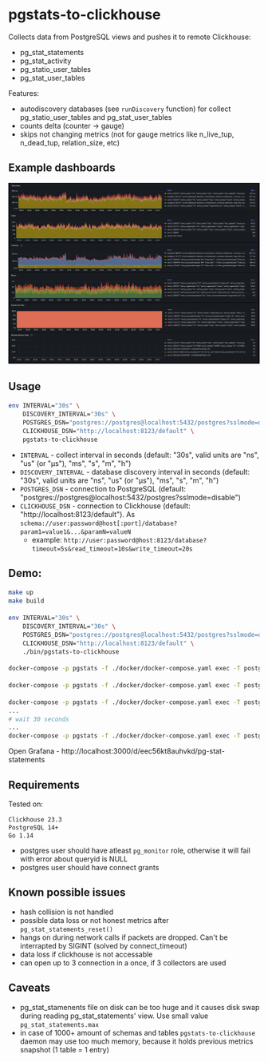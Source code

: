 # pgstats-to-clickhouse

Collects data from PostgreSQL views and pushes it to remote Clickhouse:
 - pg_stat_statements
 - pg_stat_activity
 - pg_statio_user_tables
 - pg_stat_user_tables

Features:
- autodiscovery databases (see `runDiscovery` function) for collect pg_statio_user_tables and pg_stat_user_tables
- counts delta (counter -> gauge)
- skips not changing metrics (not for gauge metrics like n_live_tup, n_dead_tup, relation_size, etc)

## Example dashboards
![pg_stat_statements](grafana/pg_stat_statements.png)

## Usage
```bash
env INTERVAL="30s" \
    DISCOVERY_INTERVAL="30s" \
    POSTGRES_DSN="postgres://postgres@localhost:5432/postgres?sslmode=disable" \
    CLICKHOUSE_DSN="http://localhost:8123/default" \
    pgstats-to-clickhouse
```

- `INTERVAL` - collect interval in seconds (default: "30s", valid units are "ns", "us" (or "µs"), "ms", "s", "m", "h")
- `DISCOVERY_INTERVAL` - database discovery interval in seconds (default: "30s", valid units are "ns", "us" (or "µs"), "ms", "s", "m", "h")
- `POSTGRES_DSN` - connection to PostgreSQL (default: "postgres://postgres@localhost:5432/postgres?sslmode=disable")
- `CLICKHOUSE_DSN` - connection to Clickhouse (default: "http://localhost:8123/default"). As `schema://user:password@host[:port]/database?param1=value1&...&paramN=valueN`
    - example: `http://user:password@host:8123/database?timeout=5s&read_timeout=10s&write_timeout=20s`


## Demo:
```bash
make up
make build

env INTERVAL="30s" \
    DISCOVERY_INTERVAL="30s" \
    POSTGRES_DSN="postgres://postgres@localhost:5432/postgres?sslmode=disable" \
    CLICKHOUSE_DSN="http://localhost:8123/default" \
    ./bin/pgstats-to-clickhouse

docker-compose -p pgstats -f ./docker/docker-compose.yaml exec -T postgres su postgres -c 'createdb test'

docker-compose -p pgstats -f ./docker/docker-compose.yaml exec -T postgres su postgres -c 'pgbench -i test'

docker-compose -p pgstats -f ./docker/docker-compose.yaml exec -T postgres su postgres -c 'pgbench test'
...
# wait 30 seconds
...
docker-compose -p pgstats -f ./docker/docker-compose.yaml exec -T postgres su postgres -c 'pgbench test'
```
Open Grafana - http://localhost:3000/d/eec56kt8auhvkd/pg-stat-statements

## Requirements

Tested on:
```
Clickhouse 23.3
PostgreSQL 14+
Go 1.14
```

- postgres user should have atleast `pg_monitor` role, otherwise it will fail with error about queryid is NULL
- postgres user should have connect grants

## Known possible issues
- hash collision is not handled
- possible data loss or not honest metrics after `pg_stat_statements_reset()`
- hangs on during network calls if packets are dropped. Can't be interrapted by SIGINT (solved by connect_timeout)
- data loss if clickhouse is not accessable
- can open up to 3 connection in a once, if 3 collectors are used

## Caveats
- pg_stat_stamenents file on disk can be too huge and it causes disk swap during reading pg_stat_statements' view. Use small value `pg_stat_statements.max`
- in case of 1000+ amount of schemas and tables `pgstats-to-clickhouse` daemon may use too much memory, because it holds previous metrics snapshot (1 table = 1 entry)
